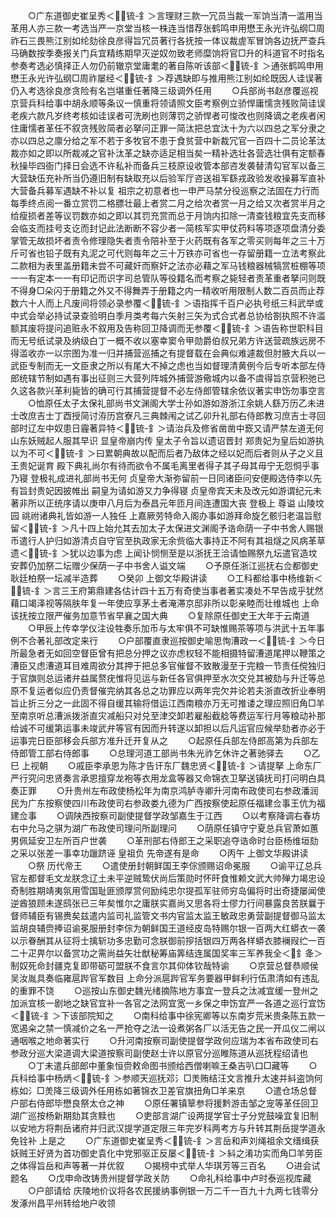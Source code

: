 <!-- { "loadSidebar": true } -->
　　○广东道御史崔呈秀＜锍-釒＞言理财三款一冗员当裁一军饷当清一滥用当革用人亦三款一考选当严一京堂当核一株连当惜荐张鹤鸣申用懋王永光许弘纲□周祚石三畏熊江别如纶劾徐良彦得旨冗员著行各抚按一体议裁虗军冒饷各边抚严查兵马确数按季奏报关门兵宜精练期早灭逆奴勿致老师糜饷将官□升的科道官不时指名参奏考选必慎择正人勿仍前辙京堂庸耄的著自陈听该部＜锍-釒＞通张鹤鸣申用懋王永光许弘纲□周祚屡经＜锍-釒＞荐遇缺即与推用熊江别如纶既因人诖误著仍入考选徐良彦贪险有名岂堪重任著降三级调外任用
　　○兵部尚书赵彦覆巡视京营兵科给事中胡永顺等条议一慎重将领请照文臣考察例立骄悍庸懦贪残败简诖误老疾六款凡岁终考核如诖误者可洗刷也则薄罚之骄悍者可悛改也则降谪之老疾者闲住庸懦者革任不叙贪残败简者必拏问正罪一简汰把总宜汰十为六以四总之军分隶之亦以四总之廪分给之军不若于多牧官不患于食贫营中新裁冗官一百四十二员论革汰裁亦如之即以所裁减之官补汰革之缺亦适足相当矣一精补选壮各营选壮俱有定额春秋操毕四衙门择日会选不许私补而备兵三枝原设收管本部咨发袭替清勾官军以备三大营缺伍充补所当仍遵旧制有缺取充以后验军厅咨送祖军繇戎政验发收操募军直补大营备兵募军遇缺不补以复  祖宗之初意者也一申严马禁分役巡察之法固在力行而每季终点阅一番立赏罚二格膘壮最上者赏二月之给次者赏一月之给又次者赏半月之给瘦损者差等议罚数亦如之即以其罚充赏而总于月饷内扣除一清查钱粮宜先支而移会临支而挂号支讫而封记此法断断不容少者一简核军实甲仗药料等项逐项盘清分委掌管无故损坏者责令修理隐失者责令陪补至于火药既有各军之零买则每年之三十万斤可省也铅子既有丸泥之可代则每年之三十万铁亦可省也一存留册籍一立法考察此二款相为表里盖册籍未尝不可藏奸而察奸之法亦必藉之军马钱粮器械犒赏桩棚等项一一有定本一一有印记而识字司总管队等役籍名而考察之毙轻者责革重者拏问则既不得身□朵闪于册籍之外又不得舞弄于册籍之内一精收听用限制人数二百员而止荐数六十人而上凡废间将领必录参覆＜锍-釒＞语指挥千百户必执号纸三科武举或中式会举必持试录查验明白季月类考每六矢射三矢为式合式者总协给劄执照不许滥额其废将提问追赃永不叙用及告称回卫降调而无参覆＜锍-釒＞语告称世职科目而无号纸试录及纳级白丁一概不收以塞幸窦令甲勋爵伯叔兄弟方许送营疏族远房不得滥收亦一以宗图为准一归并捕营巡捕之有提督载在会典似难遽裁但肘腋大兵以一武臣专制而无一文臣隶之所以有尾大不掉之虑也当如督理清黄例今后专听本部左侍郎统辖节制如遇有事出征则三大营列阵城外捕营游儆城内以备不虞得旨京营积弛已久这各款兴革利毙皆的确可行其捕营提督不必左侍郎管辖余依议著实申饬勿事空言
　　○恤原任太子太保礼部尚书文渊阁大学士孙如游如游浙江余姚人繇万历乙未进士改庶吉士丁酉授简讨洊历宫寮凡三典棘闱之试乙卯升礼部右侍郎教习庶吉士寻回部时辽左中奴患日霾著异特＜锍-釒＞请治兵及修省凿凿中窾又请严禁左道无何山东妖贼起人服其早识  显皇帝崩内传  皇太子令旨以遗诏晋封  郑贵妃为皇后如游执以为不可＜锍-釒＞曰累朝典故以配而后者乃敌体之经以妃而后者则从子之义且  王贵妃诞育  殿下典礼尚尔有待而欲令不属毛离里者得子其子母其毋宁无怨恫乎事乃寝  登极礼成进礼部尚书无何  贞皇帝大渐弥留前一日同诸臣问安便殿选侍李以先有旨封贵妃因披帷出  嗣皇为请如游又力争得寝  贞皇帝宾天未及改元如游谓纪元未著非所以正统序请以庚申八月后为泰昌元年匝月间连遭国大丧  登极上  尊谥  山陵坟园  祧祔诸典礼皆如游一人独任  上嘉厥劳特命入阁办事如游拜命旋乞骸归老温旨慰留＜锍-釒＞凡十四上始允其去加太子太保进文渊阁予诰命荫一子中书舍人赐银币遣行人护归如游清贞自守官至执政家无余赀临大事持正不阿有其祖燧之风病革草遗＜锍-釒＞犹以边事为虑  上闻讣悯恻至是以浙抚王洽请恤赐祭九坛遣官造坟安葬仍加祭二坛赠少保荫一子中书舍人谥文端
　　○予原任浙江巡抚右佥都御史耿廷柏祭一坛减半造葬
　　○癸卯  上御文华殿讲读
　　○工科都给事中杨维新＜锍-釒＞言三王府第鼎建各估计四十五万有奇使当事者著实凑处不早告成乎犹然藉口竭泽视等隔肤年复一年使应享茅土者淹滞京邸非所以彰亲睦而壮维城也  上命该抚按立限严催务加意节省早襄之国大典
　　○复除原任御史王大年于云南道
　　○甲辰上传幸学仪注设牲奏乐加币与太牢俱不可缺惟赐茶等项与洪武十五年事例不合著礼部改定来行
　　○户部覆直隶巡按御史喻思恂漕政一＜锍-釒＞今日所最急者无如回空督臣曾有把总分押之议亦虑权轻不能相摄特留漕道尾押以鞭策之漕臣又虑漕道耳目难周欲分其押于把总多官催督不致散漫至于完粮一节责任傥独归于官旗则总运诸弁益属赘疣惟将见运与新任各官俱押至水次交兑其被劾与升迁等总原不复运者似应仍责督催完纳其各总之功罪应以两年完欠并论若夫浙直改折业奉明旨止折三分之一此固不得自缓其输将借运江西南粮亦万无可推诿之理应照旧角□羊至南京听总漕派拨浙直灾减船只对兑至津交卸若雇船截艌等费运军行月等粮动补那给诚不可缓第运事未竣武弁等官有因而升转遂以卸担以后凡运官应候举劾者亦必于运事完日臣部移会兵部方准升迁开复从之
　　○起原任兵部左侍郎高第为兵部左侍郎管工部右侍郎事
　　○总理河道工部尚书朱光祚乞休许之著驰驿去
　　○乙巳  上视朝
　　○戚臣李承恩为陈才告讦东厂魏忠贤＜锍-釒＞请提拏  上命东厂严行究问忠贤奏言承恩擅穿龙袍等衣用龙盒等器又命锦衣卫拏送镇抚司打问明白具奏正罪
　　○升贵州左布政使杨松年为南京鸿胪寺卿升河南布政使司右参政潘润民为广东按察使四川布政使司右参政娄九德为广西按察使起原任福建佥事王伉为福建佥事
　　○调陕西按察司副使提督学政邹嘉生于江西
　　○以考察降调右春坊右中允马之骐为湖广布政使司理问所副理问
　　○荫原任镇守宁夏总兵官萧如蕙男佩延安卫左所百户世袭
　　○革刑部右侍郎王之采职追夺诰命时台臣杨维垣劾之采以张差一事幸功躐跻诬  皇祖负  先帝遂有是命
　　○丙午  上御文华殿讲读
　　○祭  历代帝王
　　○遣使册封朝鲜国王李倧颁赐诏命冕服
　　○谕平辽总兵官左都督毛文龙朕念辽土未平逆贼鸷伏尚后策勋时怀旰食惟赖文武大帅殚力竭忠设奇制胜期靖夷氛用雪国耻匪颁厚赏何励纯忠尔提孤军驻师穷岛偏将时出奇捷屡闻使逆酋狼顾未遂鸱张已三年矣惟尔之庸朕实嘉尚又思各将士僇力行间暴露良苦朕曩于督师辅臣有锡赉矣兹遣内监司礼监管文书内官监太监王敏政忠勇营副提督御马监太监胡良辅赍捧诏谕冕服册封李倧为朝鲜国王道经皮岛特赐尔银一百两大红蟒衣一袭以示眷酬其从征将士擒斩功多忠勤可念朕御前摉括银四万两各样蟒衣膝襕叚纻一百二十疋畀尔以备赏功之需尚益矢壮猷秘筹庙筭结连属国奖率三军养我全＜釒夅＞制奴死命封疆克复即带砺可盟朕不食言尔其仰体钦哉特谕
　　○京营总督恭顺侯吴汝胤具奏临雍扈跸官军数目  上命分派扈跸官军务要器甲鲜利行伍肃清如有违乱的重罪不饶
　　○巡按山东御史魏光绪摘陈地方事宜一登兵之汰减宜缓一登州之加派宜核一剧地之缺官宜补一各官之法网宜宽一乡保之申饬宜严一各道之巡行宜饬＜锍-釒＞下该部院知之
　　○南科给事中徐宪卿等以东南岁荒米贵条陈五款一宽遏籴之禁一慎减价之名一严抢夺之法一设煮粥各厂以活无告之民一开瓜仪二闸以通咽喉之地命著实行
　　○升河南按察司副使提督学政何应瑞为本省布政使司右参政分巡大梁道调大梁道按察司副使赵士许以原官分巡睢陈道从巡抚程绍请也
　　○丁未遣兵部郎中董象恒赍敕命图书颁给西僧喇嘛王桑吉叭口□藏等
　　○兵科给事中杨炳＜锍-釒＞参顺天巡抚邓氵□羙贿结汪文言推升太速并紏盗饷何栋如氵□羙降三级调外任用栋如著锦衣卫差官旗扭角□羊来京
　　○遣仓场总督户部右侍郎毕懋良祭太仓之神
　　○原任署镇筸参将援黔游击邹之宠等革任回卫湖广巡按杨新期劾其贪黩也
　　○吏部言湖广设两提学官士子分党鼓噪宜复旧制以安地方将荆岳诸府并归武汉提学道定限三年完岁科两考方与升转其荆岳提学道永免铨补  上是之
　　○广东道御史崔呈秀＜锍-釒＞言岳和声刘绳祖余文缙缉获妖贼王好贤为首功御史袁化中党邪驱正反屡＜锍-釒＞紏之淆功实而角□羊劳臣之体得旨岳和声等著一并优叙
　　○揭榜中式举人华琪芳等三百名
　　○进会试题名
　　○戊申命改铸贵州提督学政关防
　　○命礼科给事中卢时泰巡视库藏
　　○户部请给  庆陵地价议将各农民援纳事例银一万二千一百九十九两七钱零分发涿州昌平州转给地户收领

